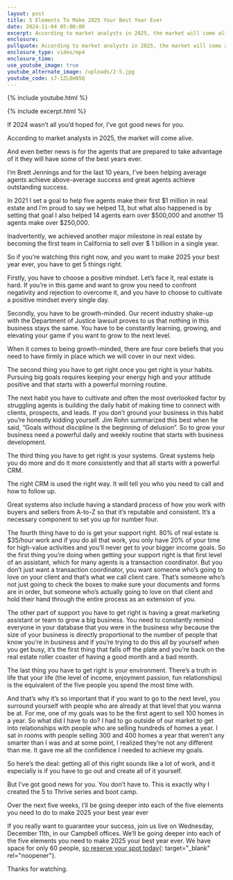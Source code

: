```yaml
---
layout: post
title: 5 Elements To Make 2025 Your Best Year Ever
date: 2024-11-04 05:00:00
excerpt: According to market analysts in 2025, the market will come alive.
enclosure:
pullquote: According to market analysts in 2025, the market will come alive.
enclosure_type: video/mp4
enclosure_time:
use_youtube_image: true
youtube_alternate_image: /uploads/2-5.jpg
youtube_code: s7-1ZL0mN5Q
---
```

{% include youtube.html %}

{% include excerpt.html %}

If 2024 wasn’t all you’d hoped for, I’ve got good news for you.

According to market analysts in 2025, the market will come alive.

And even better news is for the agents that are prepared to take advantage of it they will have some of the best years ever.

I’m Brett Jennings and for the last 10 years, I’ve been helping average agents achieve above-average success and great agents achieve outstanding success.

In 2021 I set a goal to help five agents make their first $1 million in real estate and I’m proud to say we helped 13, but what also happened is by setting that goal I also helped 14 agents earn over $500,000 and another 15 agents make over $250,000.

Inadvertently, we achieved another major milestone in real estate by becoming the first team in California to sell over $ 1 billion in a single year.

So if you’re watching this right now, and you want to make 2025 your best year ever, you have to get 5 things right.

Firstly, you have to choose a positive mindset. Let’s face it, real estate is hard. If you’re in this game and want to grow you need to confront negativity and rejection to overcome it, and you have to choose to cultivate a positive mindset every single day.

Secondly, you have to be growth-minded. Our recent industry shake-up with the Department of Justice lawsuit proves to us that nothing in this business stays the same. You have to be constantly learning, growing, and elevating your game if you want to grow to the next level.

When it comes to being growth-minded, there are four core beliefs that you need to have firmly in place which we will cover in our next video.

The second thing you have to get right once you get right is your habits. Pursuing big goals requires keeping your energy high and your attitude positive and that starts with a powerful morning routine.

The next habit you have to cultivate and often the most overlooked factor by struggling agents is building the daily habit of making time to connect with clients, prospects, and leads. If you don’t ground your business in this habit you’re honestly kidding yourself. Jim Rohn summarized this best when he said, “Goals without discipline is the beginning of delusion”. So to grow your business need a powerful daily and weekly routine that starts with business development.

The third thing you have to get right is your systems. Great systems help you do more and do it more consistently and that all starts with a powerful CRM.

The right CRM is used the right way. It will tell you who you need to call and how to follow up.

Great systems also include having a standard process of how you work with buyers and sellers from A-to-Z so that it’s reputable and consistent. It’s a necessary component to set you up for number four.

The fourth thing have to do is get your support right. 80% of real estate is $35/hour work and if you do all that work, you only have 20% of your time for high-value activities and you’ll never get to your bigger income goals. So the first thing you’re doing when getting your support right is that first level of an assistant, which for many agents is a transaction coordinator. But you don’t just want a transaction coordinator, you want someone who’s going to love on your client and that’s what we call client care. That’s someone who’s not just going to check the boxes to make sure your documents and forms are in order, but someone who’s actually going to love on that client and hold their hand through the entire process as an extension of you.

The other part of support you have to get right is having a great marketing assistant or team to grow a big business. You need to constantly remind everyone in your database that you were in the business why because the size of your business is directly proportional to the number of people that know you’re in business and if you’re trying to do this all by yourself when you get busy, it’s the first thing that falls off the plate and you’re back on the real estate roller coaster of having a good month and a bad month.

The last thing you have to get right is your environment. There’s a truth in life that your life (the level of income, enjoyment passion, fun relationships) is the equivalent of the five people you spend the most time with.

And that’s why it’s so important that if you want to go to the next level, you surround yourself with people who are already at that level that you wanna be at. For me, one of my goals was to be the first agent to sell 100 homes in a year. So what did I have to do? I had to go outside of our market to get into relationships with people who are selling hundreds of homes a year. I sat in rooms with people selling 300 and 400 homes a year that weren’t any smarter than I was and at some point, I realized they’re not any different than me. It gave me all the confidence I needed to achieve my goals.

So here’s the deal: getting all of this right sounds like a lot of work, and it especially is if you have to go out and create all of it yourself.

But I’ve got good news for you. You don’t have to. This is exactly why I created the 5 to Thrive series and boot camp.

Over the next five weeks, I’ll be going deeper into each of the five elements you need to do to make 2025 your best year ever

If you really want to guarantee your success, join us live on Wednesday, December 11th, in our Campbell offices. We’ll be going deeper into each of the five elements you need to make 2025 your best year ever. We have space for only 60 people, [so reserve your spot today](https://www.eventbrite.com/e/top-agent-secrets-5-keys-to-thrive-in-2025-tickets-1083491565439?aff=oddtdtcreator){: target="_blank" rel="noopener"}.

Thanks for watching.